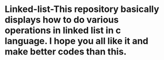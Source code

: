 # Linked-list-This repository basically displays how to do various operations in linked list in c language. I hope you all like it and make better codes than this. 
